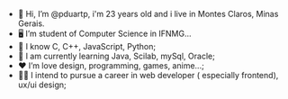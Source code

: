 - 👋 Hi, I’m @pduartp, i'm 23 years old and i live in Montes Claros, Minas Gerais.
- 🖥️ I’m student of Computer Science in IFNMG...
- 🧠 I know C, C++, JavaScript, Python;
- 🧮 I am currently learning Java, Scilab, mySql, Oracle;
- ❤️ I’m love design, programming, games, anime...;
- 👨‍💻 I intend to pursue a career in web developer (
especially frontend), ux/ui design;

<!---
pduartp/pduartp is a ✨ special ✨ repository because its `README.md` (this file) appears on your GitHub profile.
You can click the Preview link to take a look at your changes.
--->
